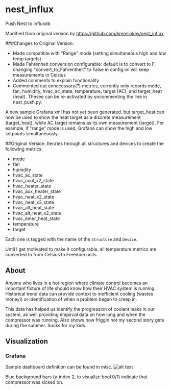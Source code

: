 # nest_influx
Push Nest to influxdb

Modified from original version by https://github.com/kremlinkev/nest_influx

###Changes to Original Version:
- Made compatible with "Range" mode (setting simultaneous high and low temp targets)
- Made Fahrenheit conversion configurable: default is to convert to F, changing "convert_to_Fahrentheit" to False in config.ini will keep measurements in Celsius
- Added comments to explain functionality
- Commented out unnecessary(?) metrics, currently only records mode, fan, humidity, hvac_ac_state, temperature, target (AC), and target_heat (heat). Thesee can be re-activated by uncommenting the line in nest_push.py.

A new sample Grafana xml has not yet been generated, but target_heat can now be used to show the heat target as a discrete measurement (target_heat), while AC target remains as its own measurement (target). For example, if "range" mode is used, Grafana can show the high and low setpoints simultaneously.


##Original Version:
Iterates through all structures and devices to create the following metrics:

* mode
* fan
* humidity
* hvac_ac_state
* hvac_cool_x2_state
* hvac_heater_state
* hvac_aux_heater_state
* hvac_heat_x2_state
* hvac_heat_x3_state
* hvac_alt_heat_state
* hvac_alt_heat_x2_state
* hvac_emer_heat_state
* temperature
* target

Each one is tagged with the name of the `Structure` and `Device`.

Until I get motivated to make it configurable, all temperature metrics are converted to from Celsius to Freedom units.

## About
Anyone who lives in a hot region where climate control becomes an important fixture of life should know how their HVAC system is running. Historical trend data can provide context to inefficient cooling (wastes money!) or identification of when a problem began to creep in.

This data has helped us identify the progression of coolant leaks in our system, as well providing empircal data on how long and when the compressor was running. Also shows how friggin hot my second story gets during the summer. Sucks for my kids.

## Visualization
### Grafana
Sample dashboard definition can be found in misc.
![alt text](https://kremlinkev.github.io/nest_influx/images/grafana.png "Grafana Dashboard")

Blue background bars (y-index 2, to visualize bool 0/1) indicate that compressor was kicked on.
